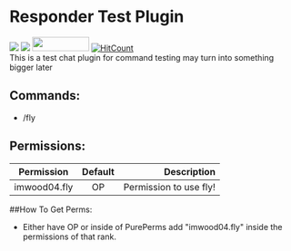# Responder Test Plugin
[![](https://poggit.pmmp.io/shield.state/SimpleFly)](https://poggit.pmmp.io/p/SimpleFly)
[![](https://poggit.pmmp.io/shield.api/SimpleFly)](https://poggit.pmmp.io/p/SimpleFly)
[<img src="https://img.shields.io/badge/Discord-join-697EC4.svg" width="100" height="25" />](https://discord.gg/tP7jWqG)
[![HitCount](http://hits.dwyl.com/imwood04/Simple-Fly.svg)](http://hits.dwyl.com/imwood04/Simple-Fly)
<br>This is a test chat plugin for command testing may turn into something bigger later

## Commands:
- /fly

## Permissions:

| Permission    | Default       | Description                  |
| ------------- |:-------------:| ----------------------------:|
| imwood04.fly      |      OP       | Permission to use fly! |

##How To Get Perms:
-  Either have OP or inside of PurePerms add "imwood04.fly" inside the permissions of that rank.
